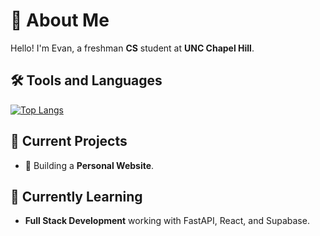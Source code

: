 # 🌟 About Me

  Hello! I'm Evan, a freshman **CS** student at **UNC Chapel Hill**.

## 🛠️ Tools and Languages


[![Top Langs](https://github-readme-stats.vercel.app/api/top-langs/?username=evanap003300)](https://github.com/anuraghazra/github-readme-stats)


## 🔭 Current Projects

- 🚀 Building a **Personal Website**.

## 🌱 Currently Learning

- **Full Stack Development** working with FastAPI, React, and Supabase.
